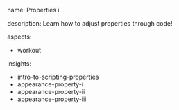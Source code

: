 name: Properties i

description: Learn how to adjust properties through code!

aspects:
- workout

insights:
- intro-to-scripting-properties
- appearance-property-i
- appearance-property-ii
- appearance-property-iii

